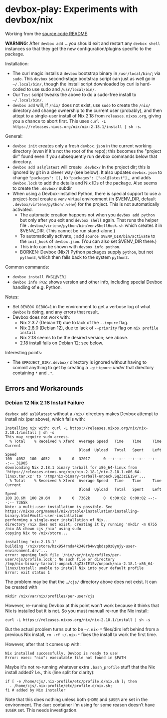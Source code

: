devbox-play: Experiments with devbox/nix
========================================

Working from the [source code README][gh].

__WARNING:__ After `devbox add …` you should exit and restart any `devbox
shell` instances so that they get the new configuration/plugins specific to
the package.

Installation:
- The curl magic installs a `devbox` bootstrap binary in `/usr/local/bin/`;
  via `sudo`. This `devbox` second-stage bootstrap script can just as well
  go in `~/.local/bin/`, though the install script downloaded by curl is
  hard-coded to use sudo and `/usr/local/bin/`.
- Our `Test` script tweaks the above to do a sudo-free install to
  `~/.local/bin/`.
- `devbox add` will, if `/nix/` does not exist, use `sudo` to create the `/nix/`
  directory and change ownership to the current user (probably), and then
  attept to a single-user install of Nix 2.18 from `releases.nixos.org`,
  giving you a chance to abort first. This uses
  `curl -L https://releases.nixos.org/nix/nix-2.18.1/install | sh -s`.

General:
- `devbox init` creates only a fresh `devbox.json` in the current working
  directory (even if it's not the root of the repo); this becomes the
  "project dir" found even if you subsequently run devbox commands below
  that directory.
- `devbox add asl@latest` will create `.devbox/` in the project dir; this
  is ignored by git in a clever way (see below). It also updates
  `devbox.json` to change `"packages": [],` to `"packages":
  ["asl@latest"],`, and adds `devbox.lock` to add the details and Nix IDs
  of the package. Also seems to create the `.devbox/` subdir
- When using a Devbox-installed Python, there is special support to
  use a project-local create a `venv` virtual environment (in $VENV_DIR, default
  `.devbox/virtenv/python/.venv`) for the project. This is not
  automatically activated.
  - The automatic creation happens not when you `devbox add python` but
    only after you exit and `devbox shell` again. That runs the helper
    file `.devbox/virtenv/python/bin/venvShellHook.sh` which creates it
    in $VENV_DIR. (This cannot be run stand-alone.)
  - To automatically activate, ; add `source $VENV_DIR/bin/activate` to the
    `init_hook` of `devbox.json`. (You can also set $VENV_DIR there.)
  - This info can be shown with `devbox info python`.
  - BORKEN: Devbox (Nix?) Python packages supply `python`, but not
    `python3`, which then falls back to the system `python3`.

Common commands:
- `devbox install PKG[@VER]`
- `devbox info PKG`: shows version and other info, including special
  Devbox handling of e.g. Python.

Notes:
- Set `DEVBOX_DEBUG=1` in the environment to get a verbose log of what
  `devbox` is doing, and any errors that result.
- Devbox does not work with:
  - Nix 2.3.7 (Debian 11) due to lack of the `--impure` flag.
  - Nix 2.8.0 (Debian 12), due to lack of `--priority` flag on
    `nix profile install`
  - Nix 2.18 seems to be the desired version; see above.
  - 2.18 install fails on Debian 12; see below.

Interesting points:
- The `$PROJECT_DIR/.devbox/` directory is ignored without having to
  commit anything to get by creating a `.gitignore` _under_ that directory
  containing `*` and `.*`.


Errors and Workarounds
----------------------

### Debian 12 Nix 2.18 Install Failure

`devbox add asl@latest` without a `/nix/` directory makes Devbox attempt
to install nix (per above), which fails with:

    Installing nix with: curl -L https://releases.nixos.org/nix/nix-2.18.1/install | sh -s
    This may require sudo access.
      % Total    % Received % Xferd  Average Speed   Time    Time     Time  Current
                                     Dload  Upload   Total   Spent    Left  Speed
    100  4052  100  4052    0     0  32017      0 --:--:-- --:--:-- --:--:-- 31905
    downloading Nix 2.18.1 binary tarball for x86_64-linux from 'https://releases.nixos.org/nix/nix-2.18.1/nix-2.18.1-x86_64-linux.tar.xz' to '/tmp/nix-binary-tarball-unpack.SqZ3zIE1Sv'...
      % Total    % Received % Xferd  Average Speed   Time    Time     Time  Current
                                     Dload  Upload   Total   Spent    Left  Speed
    100 20.6M  100 20.6M    0     0  7362k      0  0:00:02  0:00:02 --:--:-- 7365k
    Note: a multi-user installation is possible. See https://nixos.org/manual/nix/stable/installation/installing-binary.html#multi-user-installation
    performing a single-user installation of Nix...
    directory /nix does not exist; creating it by running 'mkdir -m 0755 /nix && chown cjs /nix' using sudo
    copying Nix to /nix/store...

    installing 'nix-2.18.1'
    building '/nix/store/hzx954rnda4k348rb4wvqbdzp9z0ynjy-user-environment.drv'...
    error: opening lock file '/nix/var/nix/profiles/per-user/cjs/profile.lock': No such file or directory
    /tmp/nix-binary-tarball-unpack.SqZ3zIE1Sv/unpack/nix-2.18.1-x86_64-linux/install: unable to install Nix into your default profile
    Error: exit status 1

The problem may be that the `…/cjs/` directory above does not exist. It
can be created with

    mkdir /nix/var/nix/profiles/per-user/cjs

However, re-running Devbox at this point won't work because it thinks that
Nix is installed but it is not. So you must manuall re-run the Nix install:

    curl -L https://releases.nixos.org/nix/nix-2.18.1/install | sh -s

But the actual problem turns out to be `~/.nix-*` files/dirs left behind
from a previous Nix install, `rm -rf ~/.nix-*` fixes the install to
work the first time.

However, after that it comes up with:

    Nix installed successfully. Devbox is ready to use!
    Error: exec: "nix": executable file not found in $PATH

Maybe it's not re-running whatever extra `.bash_profile` stuff that the
Nix install added? I.e., this (line split for clarity):

    if [ -e /home/cjs/.nix-profile/etc/profile.d/nix.sh ]; then
      . /home/cjs/.nix-profile/etc/profile.d/nix.sh;
    fi # added by Nix installer

Note that this does nothing unless both `$HOME` and `$USER` are set in
the environment. The `dent` container I'm using for some reason doesn't
have `$USER` set. This needs investigation.


<!-------------------------------------------------------------------->
[gh]: https://github.com/jetpack-io/devbox?tab=readme-ov-file#quickstart-fast-deterministic-shell

